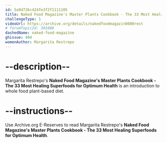 ```yaml
---
id: 5a9d726c424fe3f2f1111105
title: Naked Food Magazine's Master Plants Cookbook - The 33 Most Healing Superfoods for Optimum Health 
challengeType: 1
videoUrl: https://archive.org/details/nakedfoodmagazin0000rest
# forumTopicId: 301086
dashedName: naked-food-magazine
ghissue: 404
womenAuthor: Margarita Restrepo
---
```


# --description--

Margarita Restrepo's __Naked Food Magazine's Master Plants Cookbook - The 33 Most Healing Superfoods for Optimum Health__ is an introduction to whole food plant-based diet.

# --instructions--

Use Archive.org E-Reserves to read Margarita Restrepo's __Naked Food Magazine's Master Plants Cookbook - The 33 Most Healing Superfoods for Optimum Health__. 